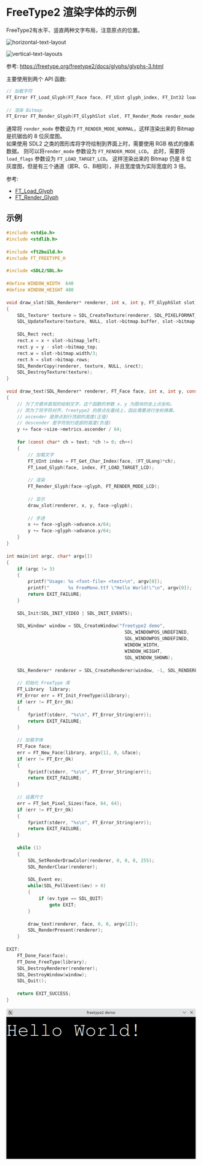 # FreeType2 渲染字体的示例

FreeType2有水平、竖直两种文字布局，注意原点的位置。  

![horizontal-text-layout](https://freetype.org/freetype2/docs/tutorial/glyph-metrics-3.svg)  

![vertical-text-layouts](https://freetype.org/freetype2/docs/tutorial/glyph-metrics-4.svg)  

参考: https://freetype.org/freetype2/docs/glyphs/glyphs-3.html

主要使用到两个 API 函数:

```c
// 加载字符
FT_Error FT_Load_Glyph(FT_Face face, FT_UInt glyph_index, FT_Int32 load_flags);

// 渲染 Bitmap
FT_Error FT_Render_Glyph(FT_GlyphSlot slot, FT_Render_Mode render_mode);
```

通常将 `render_mode` 参数设为 `FT_RENDER_MODE_NORMAL`，这样渲染出来的 Bitmap 是抗锯齿的 8 位灰度图。  
如果使用 SDL2 之类的图形库将字符绘制到界面上时，需要使用 RGB 格式的像素数据。
则可以将`render_mode` 参数设为 `FT_RENDER_MODE_LCD`。
此时，需要将 `load_flags` 参数设为 `FT_LOAD_TARGET_LCD`。
这样渲染出来的 Bitmap 仍是 8 位灰度图，但是有三个通道（即R、G、B相同），并且宽度值为实际宽度的 3 倍。

参考:  
* [FT_Load_Glyph](https://freetype.org/freetype2/docs/reference/ft2-base_interface.html#ft_load_glyph)
* [FT_Render_Glyph](https://freetype.org/freetype2/docs/reference/ft2-base_interface.html#ft_render_glyph)


## 示例

```c
#include <stdio.h>
#include <stdlib.h>

#include <ft2build.h>
#include FT_FREETYPE_H

#include <SDL2/SDL.h>

#define WINDOW_WIDTH  640
#define WINDOW_HEIGHT 480

void draw_slot(SDL_Renderer* renderer, int x, int y, FT_GlyphSlot slot)
{
    SDL_Texture* texture = SDL_CreateTexture(renderer, SDL_PIXELFORMAT_RGB24, SDL_TEXTUREACCESS_TARGET, slot->bitmap.width/3, slot->bitmap.rows);
    SDL_UpdateTexture(texture, NULL, slot->bitmap.buffer, slot->bitmap.pitch);

    SDL_Rect rect;
    rect.x = x + slot->bitmap_left;
    rect.y = y - slot->bitmap_top;
    rect.w = slot->bitmap.width/3;
    rect.h = slot->bitmap.rows;
    SDL_RenderCopy(renderer, texture, NULL, &rect);
    SDL_DestroyTexture(texture);
}

void draw_text(SDL_Renderer* renderer, FT_Face face, int x, int y, const char* text)
{
    // 为了方便并直观的绘制文字，这个函数的参数 x、y 为图块的坐上点坐标。
    // 而为了将字符对齐，freetype2 的原点在基线上，因此需要进行坐标换算。
    // ascender 是原点到行顶部的高度(正值)
    // descender 是字符到行底部的高度(负值)
    y += face->size->metrics.ascender / 64;

    for (const char* ch = text; *ch != 0; ch++)
    {
        // 加载文字
        FT_UInt index = FT_Get_Char_Index(face, (FT_ULong)*ch);
        FT_Load_Glyph(face, index, FT_LOAD_TARGET_LCD);

        // 渲染
        FT_Render_Glyph(face->glyph, FT_RENDER_MODE_LCD);

        // 显示
        draw_slot(renderer, x, y, face->glyph);

        // 步进
        x += face->glyph->advance.x/64;
        y += face->glyph->advance.y/64;
    }
}

int main(int argc, char* argv[])
{
    if (argc != 3)
    {
        printf("Usage: %s <font-file> <text>\n", argv[0]);
        printf("       %s FreeMono.ttf \"Hello World!\"\n", argv[0]);
        return EXIT_FAILURE;
    }

    SDL_Init(SDL_INIT_VIDEO | SDL_INIT_EVENTS);

    SDL_Window* window = SDL_CreateWindow("freetype2 demo", 
                                            SDL_WINDOWPOS_UNDEFINED, 
                                            SDL_WINDOWPOS_UNDEFINED, 
                                            WINDOW_WIDTH, 
                                            WINDOW_HEIGHT, 
                                            SDL_WINDOW_SHOWN);

    SDL_Renderer* renderer = SDL_CreateRenderer(window, -1, SDL_RENDERER_SOFTWARE);

    // 初始化 FreeType 库
    FT_Library  library;
    FT_Error err = FT_Init_FreeType(&library);
    if (err != FT_Err_Ok)
    {
        fprintf(stderr, "%s\n", FT_Error_String(err));
        return EXIT_FAILURE;
    }

    // 加载字体
    FT_Face face;
    err = FT_New_Face(library, argv[1], 0, &face);
    if (err != FT_Err_Ok)
    {
        fprintf(stderr, "%s\n", FT_Error_String(err));
        return EXIT_FAILURE;
    }

    // 设置尺寸
    err = FT_Set_Pixel_Sizes(face, 64, 64);
    if (err != FT_Err_Ok)
    {
        fprintf(stderr, "%s\n", FT_Error_String(err));
        return EXIT_FAILURE;
    }

    while (1)
    {
        SDL_SetRenderDrawColor(renderer, 0, 0, 0, 255);
        SDL_RenderClear(renderer);

        SDL_Event ev;
        while(SDL_PollEvent(&ev) > 0)
        {
            if (ev.type == SDL_QUIT)
                goto EXIT;
        }

        draw_text(renderer, face, 0, 0, argv[2]);
        SDL_RenderPresent(renderer);
    }

EXIT:
    FT_Done_Face(face);
    FT_Done_FreeType(library);
    SDL_DestroyRenderer(renderer);
    SDL_DestroyWindow(window);
    SDL_Quit();
    
    return EXIT_SUCCESS;
}
```

![sdl-demo](https://raw.githubusercontent.com/hubenchang0515/resource/master/freetype2/sdl-demo.png)